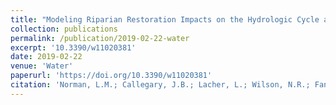 ```yaml
---
title: "Modeling Riparian Restoration Impacts on the Hydrologic Cycle at the Babacomari Ranch, SE Arizona, USA"
collection: publications
permalink: /publication/2019-02-22-water
excerpt: '10.3390/w11020381'
date: 2019-02-22
venue: 'Water'
paperurl: 'https://doi.org/10.3390/w11020381'
citation: 'Norman, L.M.; Callegary, J.B.; Lacher, L.; Wilson, N.R.; Fandel, C.; Forbes, B.T.; Swetnam, T. Modeling Riparian Restoration Impacts on the Hydrologic Cycle at the Babacomari Ranch, SE Arizona, USA. Water 2019, 11, 381.'
---
```

